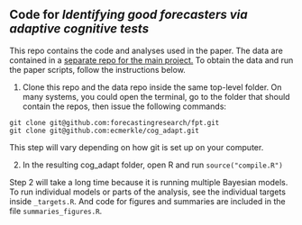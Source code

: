 ## Code for *Identifying good forecasters via adaptive cognitive tests*
This repo contains the code and analyses used in the paper. The data are contained in a [separate repo for the main project.](https://github.com/forecastingresearch/fpt) To obtain the data and run the paper scripts, follow the instructions below.

1. Clone this repo and the data repo inside the same top-level folder. On many systems, you could open the terminal, go to the folder that should contain the repos, then issue the following commands:

```
git clone git@github.com:forecastingresearch/fpt.git
git clone git@github.com:ecmerkle/cog_adapt.git
```

This step will vary depending on how git is set up on your computer.


2. In the resulting cog_adapt folder, open R and run `source("compile.R")`

Step 2 will take a long time because it is running multiple Bayesian models. To run individual models or parts of the analysis, see the individual targets inside `_targets.R`. And code for figures and summaries are included in the file `summaries_figures.R`.

